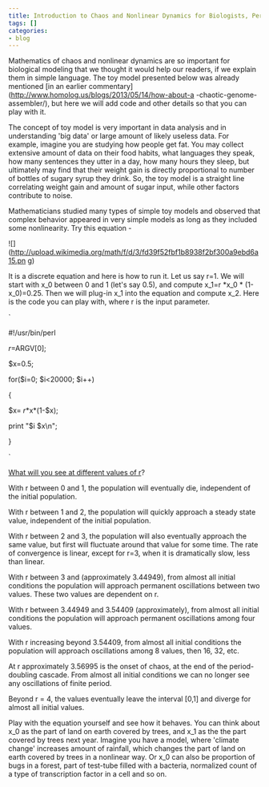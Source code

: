 ```yaml
---
title: Introduction to Chaos and Nonlinear Dynamics for Biologists, Perl Code Included
tags: []
categories:
- blog
---
```

Mathematics of chaos and nonlinear dynamics are so important for biological
modeling that we thought it would help our readers, if we explain them in
simple language. The toy model presented below was already mentioned [in an
earlier commentary](http://www.homolog.us/blogs/2013/05/14/how-about-a
-chaotic-genome-assembler/), but here we will add code and other details so
that you can play with it.
<!--more-->

The concept of toy model is very important in data analysis and in
understanding 'big data' or large amount of likely useless data. For example,
imagine you are studying how people get fat. You may collect extensive amount
of data on their food habits, what languages they speak, how many sentences
they utter in a day, how many hours they sleep, but ultimately may find that
their weight gain is directly proportional to number of bottles of sugary
syrup they drink. So, the toy model is a straight line correlating weight gain
and amount of sugar input, while other factors contribute to noise.

Mathematicians studied many types of simple toy models and observed that
complex behavior appeared in very simple models as long as they included some
nonlinearity. Try this equation -

![](http://upload.wikimedia.org/math/f/d/3/fd39f52fbf1b8938f2bf300a9ebd6a15.pn
g)

It is a discrete equation and here is how to run it. Let us say r=1. We will
start with x_0 between 0 and 1 (let's say 0.5), and compute x_1=r *x_0 *
(1-x_0)=0.25. Then we will plug-in x_1 into the equation and compute x_2. Here
is the code you can play with, where r is the input parameter.

`

#!/usr/bin/perl

$r=$ARGV[0];

$x=0.5;

for($i=0; $i<20000; $i++)

{

$x= $r*$x*(1-$x);

print "$i $x\n";

}

`

[What will you see at different values of
r](http://en.wikipedia.org/wiki/Logistic_map)?

>

With r between 0 and 1, the population will eventually die, independent of the
initial population.

With r between 1 and 2, the population will quickly approach a steady state
value, independent of the initial population.

With r between 2 and 3, the population will also eventually approach the same
value, but first will fluctuate around that value for some time. The rate of
convergence is linear, except for r=3, when it is dramatically slow, less than
linear.

With r between 3 and (approximately 3.44949), from almost all initial
conditions the population will approach permanent oscillations between two
values. These two values are dependent on r.

With r between 3.44949 and 3.54409 (approximately), from almost all initial
conditions the population will approach permanent oscillations among four
values.

With r increasing beyond 3.54409, from almost all initial conditions the
population will approach oscillations among 8 values, then 16, 32, etc.

At r approximately 3.56995 is the onset of chaos, at the end of the period-
doubling cascade. From almost all initial conditions we can no longer see any
oscillations of finite period.

Beyond r = 4, the values eventually leave the interval [0,1] and diverge for
almost all initial values.

Play with the equation yourself and see how it behaves. You can think about
x_0 as the part of land on earth covered by trees, and x_1 as the the part
covered by trees next year. Imagine you have a model, where 'climate change'
increases amount of rainfall, which changes the part of land on earth covered
by trees in a nonlinear way. Or x_0 can also be proportion of bugs in a
forest, part of test-tube filled with a bacteria, normalized count of a type
of transcription factor in a cell and so on.


